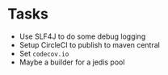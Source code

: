 # Tasks
* Use SLF4J to do some debug logging
* Setup CircleCI to publish to maven central 
* Set `codecov.io`
* Maybe a builder for a jedis pool
